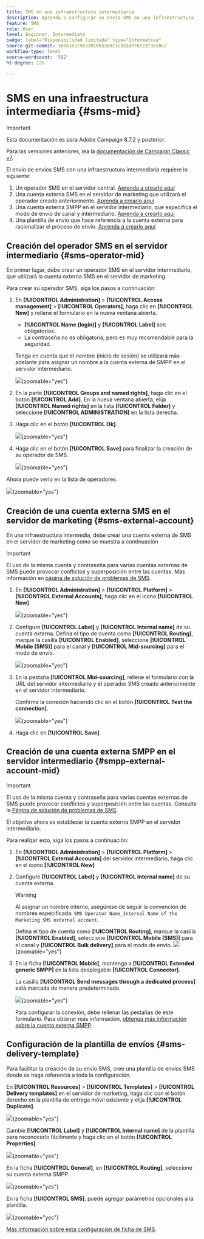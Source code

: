 ```yaml
---
title: SMS en una infraestructura intermediaria
description: Aprenda a configurar un envío SMS en una infraestructura intermediaria
feature: SMS
role: User
level: Beginner, Intermediate
badge: label="Disponibilidad limitada" type="Informative"
source-git-commit: 36bb1e2c9e2391065360c3cd2ad97612373ec0c2
workflow-type: tm+mt
source-wordcount: '582'
ht-degree: 12%

---
```



# SMS en una infraestructura intermediaria {#sms-mid}

>[!IMPORTANT]
>
>Esta documentación es para Adobe Campaign 8.7.2 y posterior.
>
>Para las versiones anteriores, lea la [documentación de Campaign Classic v7](https://experienceleague.adobe.com/en/docs/campaign-classic/using/sending-messages/sending-messages-on-mobiles/sms-set-up/sms-set-up).

El envío de envíos SMS con una infraestructura intermediaria requiere lo siguiente:

1. Un operador SMS en el servidor central. [Aprenda a crearlo aquí](#sms-operator-mid)
1. Una cuenta externa SMS en el servidor de marketing que utilizará el operador creado anteriormente. [Aprenda a crearlo aquí](#sms-external-account)
1. Una cuenta externa SMPP en el servidor intermediario, que especifica el modo de envío de canal y intermediario. [Aprenda a crearlo aquí](#smpp-external-account-mid)
1. Una plantilla de envío que hace referencia a la cuenta externa para racionalizar el proceso de envío. [Aprenda a crearlo aquí](#sms-delivery-template)

## Creación del operador SMS en el servidor intermediario {#sms-operator-mid}

En primer lugar, debe crear un operador SMS en el servidor intermediario, que utilizará la cuenta externa SMS en el servidor de marketing.

Para crear su operador SMS, siga los pasos a continuación:

1. En **[!UICONTROL Administration]** > **[!UICONTROL Access management]** > **[!UICONTROL Operators]**, haga clic en **[!UICONTROL New]** y rellene el formulario en la nueva ventana abierta.

   * **[!UICONTROL Name (login)]** y **[!UICONTROL Label]** son obligatorios.
   * La contraseña no es obligatoria, pero es muy recomendable para la seguridad.

   Tenga en cuenta que el nombre (inicio de sesión) se utilizará más adelante para asignar un nombre a la cuenta externa de SMPP en el servidor intermediario.

   ![](assets/smsoperator_mid.png){zoomable="yes"}

1. En la parte **[!UICONTROL Groups and named rights]**, haga clic en el botón **[!UICONTROL Add]**.
En la nueva ventana abierta, elija **[!UICONTROL Named rights]** en la lista **[!UICONTROL Folder]** y seleccione **[!UICONTROL ADMINISTRATION]** en la lista derecha.

1. Haga clic en el botón **[!UICONTROL Ok]**.

   ![](assets/smsoperator_rights.png){zoomable="yes"}

1. Haga clic en el botón **[!UICONTROL Save]** para finalizar la creación de su operador de SMS.

   ![](assets/smsoperator_save.png){zoomable="yes"}

Ahora puede verlo en la lista de operadores.

![](assets/smsoperator_list.png){zoomable="yes"}

## Creación de una cuenta externa SMS en el servidor de marketing {#sms-external-account}

En una infraestructura intermedia, debe crear una cuenta externa de SMS en el servidor de marketing como se muestra a continuación

>[!IMPORTANT]
>
>El uso de la misma cuenta y contraseña para varias cuentas externas de SMS puede provocar conflictos y superposición entre las cuentas. Más información en [página de solución de problemas de SMS](smpp-connection.md#sms-troubleshooting).

1. En **[!UICONTROL Administration]** > **[!UICONTROL Platform]** > **[!UICONTROL External Accounts]**, haga clic en el icono **[!UICONTROL New]**

   ![](assets/sms_extaccount.png){zoomable="yes"}

1. Configure **[!UICONTROL Label]** y **[!UICONTROL Internal name]** de su cuenta externa. Defina el tipo de cuenta como **[!UICONTROL Routing]**, marque la casilla **[!UICONTROL Enabled]**, seleccione **[!UICONTROL Mobile (SMS)]** para el canal y **[!UICONTROL Mid-sourcing]** para el modo de envío.

   ![](assets/mid_smsextaccount.png){zoomable="yes"}

1. En la pestaña **[!UICONTROL Mid-sourcing]**, rellene el formulario con la URL del servidor intermediario y el operador SMS creado anteriormente en el servidor intermediario.

   Confirme la conexión haciendo clic en el botón **[!UICONTROL Test the connection]**.

   ![](assets/midtab_smsextaccount.png){zoomable="yes"}

1. Haga clic en **[!UICONTROL Save]**.

## Creación de una cuenta externa SMPP en el servidor intermediario {#smpp-external-account-mid}

>[!IMPORTANT]
>
>El uso de la misma cuenta y contraseña para varias cuentas externas de SMS puede provocar conflictos y superposición entre las cuentas. Consulte la [Página de solución de problemas de SMS](smpp-connection.md#sms-troubleshooting).

El objetivo ahora es establecer la cuenta externa SMPP en el servidor intermediario.

Para realizar esto, siga los pasos a continuación:

1. En **[!UICONTROL Administration]** > **[!UICONTROL Platform]** > **[!UICONTROL External Accounts]** del servidor intermediario, haga clic en el icono **[!UICONTROL New]**

1. Configure **[!UICONTROL Label]** y **[!UICONTROL Internal name]** de su cuenta externa.

   >[!WARNING]
   >
   >Al asignar un nombre interno, asegúrese de seguir la convención de nombres especificada: `SMS Operator Name_Internal Name of the Marketing SMS external account`.
   >

   Defina el tipo de cuenta como **[!UICONTROL Routing]**, marque la casilla **[!UICONTROL Enabled]**, seleccione **[!UICONTROL Mobile (SMS)]** para el canal y **[!UICONTROL Bulk delivery]** para el modo de envío.
   ![](assets/mid_extaccount.png){zoomable="yes"}

1. En la ficha **[!UICONTROL Mobile]**, mantenga a **[!UICONTROL Extended generic SMPP]** en la lista desplegable **[!UICONTROL Connector]**.

   La casilla **[!UICONTROL Send messages through a dedicated process]** está marcada de manera predeterminada.

   ![](assets/sms_extaccount_connector.png){zoomable="yes"}

   Para configurar la conexión, debe rellenar las pestañas de este formulario. Para obtener más información, [obtenga más información sobre la cuenta externa SMPP](smpp-external-account.md#smpp-connection-settings).

## Configuración de la plantilla de envíos {#sms-delivery-template}

Para facilitar la creación de su envío SMS, cree una plantilla de envíos SMS donde se haga referencia a toda la configuración.

En **[!UICONTROL Resources]** > **[!UICONTROL Templates]** > **[!UICONTROL Delivery templates]** en el servidor de marketing, haga clic con el botón derecho en la plantilla de entrega móvil existente y elija **[!UICONTROL Duplicate]**.

![](assets/sms_template_duplicate.png){zoomable="yes"}

Cambie **[!UICONTROL Label]** y **[!UICONTROL Internal name]** de la plantilla para reconocerlo fácilmente y haga clic en el botón **[!UICONTROL Properties]**.

![](assets/sms_template_name.png){zoomable="yes"}

En la ficha **[!UICONTROL General]**, en **[!UICONTROL Routing]**, seleccione su cuenta externa SMPP.

![](assets/mid_template.png){zoomable="yes"}

En la ficha **[!UICONTROL SMS]**, puede agregar parámetros opcionales a la plantilla.

![](assets/sms_template_properties.png){zoomable="yes"}

[Más información sobre esta configuración de ficha de SMS](sms-delivery-settings.md).